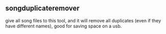 ## songduplicateremover
give all song files to this tool, and it will remove all duplicates (even if they have different names), good for saving space on a usb.
